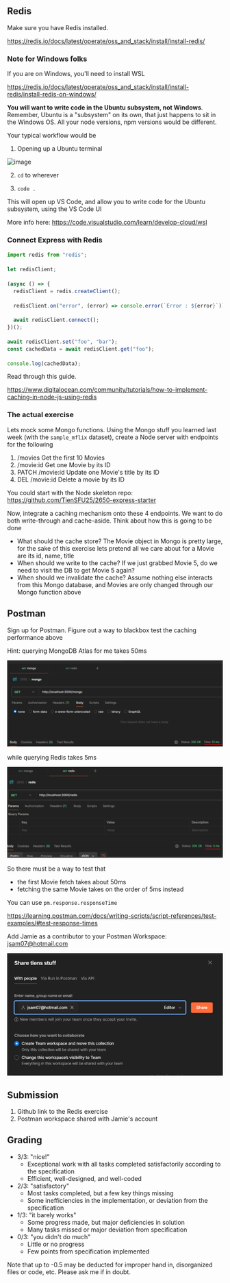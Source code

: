 ## Redis

Make sure you have Redis installed.

https://redis.io/docs/latest/operate/oss_and_stack/install/install-redis/

### Note for Windows folks
If you are on Windows, you'll need to install WSL

https://redis.io/docs/latest/operate/oss_and_stack/install/install-redis/install-redis-on-windows/

**You will want to write code in the Ubuntu subsystem, not Windows**. Remember, Ubuntu is a "subsystem" on its own, that just happens to sit in the Windows OS. All your node versions, npm versions would be different.

Your typical workflow would be

1. Opening up a Ubuntu terminal

![image](https://github.com/TienSFU25/2650-weekly-exercises/assets/10173141/8723005c-6f8c-4b9a-a6f8-12801f0696c4)

2. `cd` to wherever

3. `code .`

This will open up VS Code, and allow you to write code for the Ubuntu subsystem, using the VS Code UI

More info here: https://code.visualstudio.com/learn/develop-cloud/wsl

### Connect Express with Redis

```js
import redis from "redis";

let redisClient;

(async () => {
  redisClient = redis.createClient();

  redisClient.on("error", (error) => console.error(`Error : ${error}`));

  await redisClient.connect();
})();

await redisClient.set("foo", "bar");
const cachedData = await redisClient.get("foo");

console.log(cachedData);
```

Read through this guide.

https://www.digitalocean.com/community/tutorials/how-to-implement-caching-in-node-js-using-redis

### The actual exercise
Lets mock some Mongo functions. Using the Mongo stuff you learned last week (with the `sample_mflix` dataset), create a Node server with endpoints for the following

1. /movies Get the first 10 Movies
2. /movie:id Get one Movie by its ID
3. PATCH /movie:id Update one Movie's title by its ID
4. DEL /movie:id Delete a movie by its ID

You could start with the Node skeleton repo: https://github.com/TienSFU25/2650-express-starter

Now, integrate a caching mechanism onto these 4 endpoints. We want to do both write-through and cache-aside. Think about how this is going to be done

- What should the cache store? The Movie object in Mongo is pretty large, for the sake of this exercise lets pretend all we care about for a Movie are its id, name, title
- When should we write to the cache? If we just grabbed Movie 5, do we need to visit the DB to get Movie 5 again?
- When should we invalidate the cache? Assume nothing else interacts from this Mongo database, and Movies are only changed through our Mongo function above

## Postman

Sign up for Postman. Figure out a way to blackbox test the caching performance above

Hint: querying MongoDB Atlas for me takes 50ms

![alt text](image-1.png)

while querying Redis takes 5ms

![alt text](image-2.png)

So there must be a way to test that

- the first Movie fetch takes about 50ms
- fetching the same Movie takes on the order of 5ms instead

You can use `pm.response.responseTime`

https://learning.postman.com/docs/writing-scripts/script-references/test-examples/#test-response-times

Add Jamie as a contributor to your Postman Workspace: jsam07@hotmail.com

![alt text](image.png)

## Submission

1. Github link to the Redis exercise
2. Postman workspace shared with Jamie's account

## Grading

- 3/3: "nice!"
  - Exceptional work with all tasks completed satisfactorily according to the specification
  - Efficient, well-designed, and well-coded
- 2/3: "satisfactory"
  - Most tasks completed, but a few key things missing
  - Some inefficiencies in the implementation, or deviation from the specification
- 1/3: "it barely works"
  - Some progress made, but major deficiencies in solution
  - Many tasks missed or major deviation from specification
- 0/3: "you didn't do much"
  - Little or no progress
  - Few points from specification implemented

Note that up to -0.5 may be deducted for improper hand in, disorganized files or code, etc. Please ask me if in doubt.
